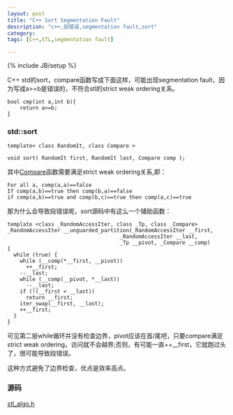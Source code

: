 ```yaml
---
layout: post
title: "C++ Sort Segmentation Fault"
description: "c++,段错误,segmentation fault,sort"
category: 
tags: [C++,STL,segmentation fault]

---
```

{% include JB/setup %}

C++ std的sort，compare函数写成下面这样，可能出现segmentation fault，因为写成a>=b是错误的，不符合stl的strict weak ordering关系。

	bool cmp(int a,int b){
	    return a>=b;
	}


### std::sort

	template< class RandomIt, class Compare >

	void sort( RandomIt first, RandomIt last, Compare comp );

其中[Compare](http://en.cppreference.com/w/cpp/concept/Compare)函数需要满足strict weak ordering关系,即：

	For all a, comp(a,a)==false
	If comp(a,b)==true then comp(b,a)==false
	if comp(a,b)==true and comp(b,c)==true then comp(a,c)==true

那为什么会导致段错误呢，sort源码中有这么一个辅助函数：

	template <class _RandomAccessIter, class _Tp, class _Compare>
	_RandomAccessIter __unguarded_partition(_RandomAccessIter __first, 
		                                _RandomAccessIter __last, 
		                                _Tp __pivot, _Compare __comp) 
	{
	  while (true) {
	    while (__comp(*__first, __pivot))
	      ++__first;
	    --__last;
	    while (__comp(__pivot, *__last))
	      --__last;
	    if (!(__first < __last))
	      return __first;
	    iter_swap(__first, __last);
	    ++__first;
	  }
	}

可见第二层while循环并没有检查边界，pivot应该在首/尾吧，只要compare满足strict weak ordering，访问就不会越界;否则，有可能一直++__first，它就跑过头了，很可能导致段错误。

这种方式避免了边界检查，优点是效率高点。



### 源码
[stl_algo.h](https://www.sgi.com/tech/stl/download.html)
